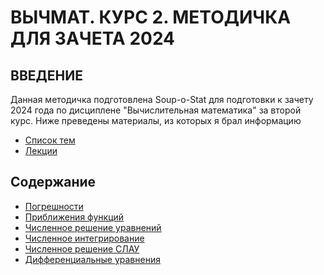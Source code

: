 # ВЫЧМАТ. КУРС 2. МЕТОДИЧКА ДЛЯ ЗАЧЕТА 2024

## ВВЕДЕНИЕ

Данная методичка подготовлена Soup-o-Stat для подготовки к зачету 2024 года по дисциплене "Вычислительная математика" за второй курс. Ниже преведены материалы, из которых я брал информацию

 - [Список тем](https://github.com/Soup-o-Stat/Computational-mathematics-a-test/blob/main/Список_тем.pdf)
 - [Лекции](https://github.com/Soup-o-Stat/Computational-mathematics-a-test/tree/main/%D0%9B%D0%B5%D0%BA%D1%86%D0%B8%D0%B8)

 ## Содержание
 - [Погрешности]()
 - [Приближения функций]()
 - [Численное решение уравнений]()
 - [Численное интегрирование]()
 - [Численное решение СЛАУ]()
 - [Дифференциальные уравнения]()
